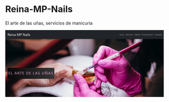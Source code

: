 # Reina-MP-Nails
El arte de las uñas, servicios de manicuria

![](https://github.com/mauromp21/Reina-MP-Nails/blob/main/imagenes/galeria/index/cover.png)
